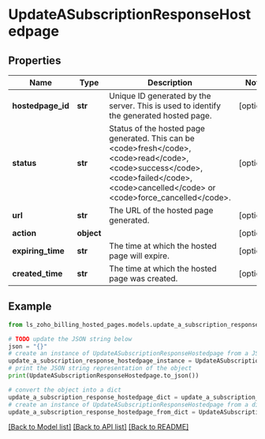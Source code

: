 # UpdateASubscriptionResponseHostedpage


## Properties

Name | Type | Description | Notes
------------ | ------------- | ------------- | -------------
**hostedpage_id** | **str** | Unique ID generated by the server. This is used to identify the generated hosted page. | [optional] 
**status** | **str** | Status of the hosted page generated. This can be &lt;code&gt;fresh&lt;/code&gt;, &lt;code&gt;read&lt;/code&gt;, &lt;code&gt;success&lt;/code&gt;, &lt;code&gt;failed&lt;/code&gt;, &lt;code&gt;cancelled&lt;/code&gt; or &lt;code&gt;force_cancelled&lt;/code&gt;. | [optional] 
**url** | **str** | The URL of the hosted page generated. | [optional] 
**action** | **object** |  | [optional] 
**expiring_time** | **str** | The time at which the hosted page will expire. | [optional] 
**created_time** | **str** | The time at which the hosted page was created. | [optional] 

## Example

```python
from ls_zoho_billing_hosted_pages.models.update_a_subscription_response_hostedpage import UpdateASubscriptionResponseHostedpage

# TODO update the JSON string below
json = "{}"
# create an instance of UpdateASubscriptionResponseHostedpage from a JSON string
update_a_subscription_response_hostedpage_instance = UpdateASubscriptionResponseHostedpage.from_json(json)
# print the JSON string representation of the object
print(UpdateASubscriptionResponseHostedpage.to_json())

# convert the object into a dict
update_a_subscription_response_hostedpage_dict = update_a_subscription_response_hostedpage_instance.to_dict()
# create an instance of UpdateASubscriptionResponseHostedpage from a dict
update_a_subscription_response_hostedpage_from_dict = UpdateASubscriptionResponseHostedpage.from_dict(update_a_subscription_response_hostedpage_dict)
```
[[Back to Model list]](../README.md#documentation-for-models) [[Back to API list]](../README.md#documentation-for-api-endpoints) [[Back to README]](../README.md)



